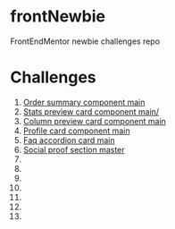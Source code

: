 # frontNewbie
FrontEndMentor newbie challenges repo

# Challenges

1. <a href="https://ransse.github.io/frontNewbie/1-order-summary-component-main/">Order summary component main</a>
2. <a href="https://ransse.github.io/frontNewbie/2-stats-preview-card-component-main/">Stats preview card component main/</a>
3. <a href="https://github.com/Ransse/frontNewbie/tree/master/3-column-preview-card-component-main/">Column preview card component main</a>
4. <a href="https://ransse.github.io/frontNewbie/4-profile-card-component-main/">Profile card component main</a>
5. <a href="https://ransse.github.io/frontNewbie/5-faq-accordion-card-main/">Faq accordion card main</a>
6. <a href="https://ransse.github.io/frontNewbie/6-social-proof-section-master/">Social proof section master</a>
7. <a href="https://ransse.github.io/frontNewbie/"></a>
8. <a href="https://ransse.github.io/frontNewbie/"></a>
9. <a href="https://ransse.github.io/frontNewbie/"></a>
10. <a href="https://ransse.github.io/frontNewbie/"></a>
11. <a href="https://ransse.github.io/frontNewbie/"></a>
12. <a href="https://ransse.github.io/frontNewbie/"></a>
13. <a href="https://ransse.github.io/frontNewbie/"></a>
